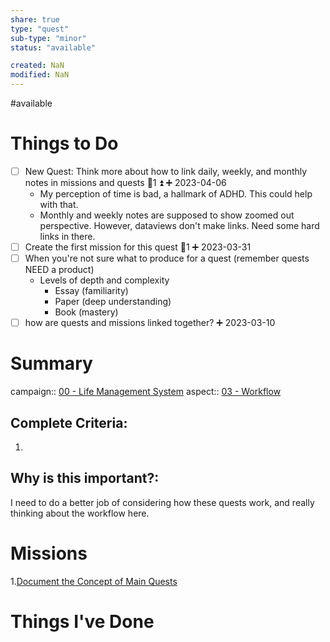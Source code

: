 ```yaml
---
share: true
type: "quest"
sub-type: "minor"
status: "available"

created: NaN 
modified: NaN
---
```

 
#available 
# Things to Do
- [ ] New Quest: Think more about how to link daily, weekly, and monthly notes in missions and quests 🥄1 ⏫ ➕ 2023-04-06
	- My perception of time is bad, a hallmark of ADHD.  This could help with that.
	- Monthly and weekly notes are supposed to show zoomed out perspective.  However, dataviews don't make links.  Need some hard links in there.
- [ ] Create the first mission for this quest 🥄1 ➕ 2023-03-31
- [ ] When you're not sure what to produce for a quest (remember quests NEED a product) 
	- Levels of depth and complexity
		- Essay (familiarity)
		- Paper (deep understanding)
		- Book (mastery)
- [ ] how are quests and missions linked together? ➕ 2023-03-10 
# Summary
campaign:: [00 - Life Management System](./00%20-%20Life%20Management%20System.md)
aspect:: [03 - Workflow](./03%20-%20Workflow.md)

## Complete Criteria:
1. 

## Why is this important?:
I need to do a better job of considering how these quests work, and really thinking about the workflow here.  
# Missions
1.[Document the Concept of Main Quests](Document%20the%20Concept%20of%20Main%20Quests.md)

# Things I've Done